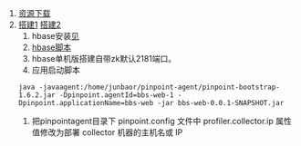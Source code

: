1. [资源下载](https://github.com/naver/pinpoint/releases)     
1. [搭建1](https://www.cnblogs.com/yyhh/p/6106472.html) [搭建2](http://www.herohuang.com/2017/03/01/apm-pinpoint/)     
    1. hbase安装[见](https://github.com/lwwjxz/Blogs/blob/master/bigdata/hbase.md)      
    1. [hbase脚本](https://github.com/lwwjxz/Blogs/blob/master/java/apm/hbase-create.hbase)       
    1. hbase单机版搭建自带zk默认2181端口。      
    1. 应用启动脚本    
    ```
    java -javaagent:/home/junbaor/pinpoint-agent/pinpoint-bootstrap-1.6.2.jar -Dpinpoint.agentId=bbs-web-1 -Dpinpoint.applicationName=bbs-web -jar bbs-web-0.0.1-SNAPSHOT.jar
    ```    
    1. 把pinpointagent目录下 pinpoint.config 文件中 profiler.collector.ip 属性值修改为部署 collector 机器的主机名或 IP

    
    
 
